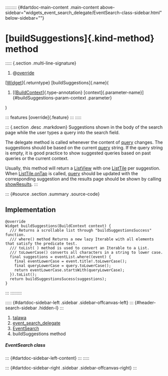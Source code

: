 ::::::::: {#dartdoc-main-content .main-content above-sidebar="widgets_event_search_delegate/EventSearch-class-sidebar.html" below-sidebar=""}
<div>

# [buildSuggestions]{.kind-method} method

</div>

::::: {.section .multi-line-signature}
<div>

1.  @[override](https://api.flutter.dev/flutter/dart-core/override-constant.html)

</div>

[[Widget](https://api.flutter.dev/flutter/widgets/Widget-class.html)]{.returntype}
[buildSuggestions]{.name}(

1.  [[[BuildContext](https://api.flutter.dev/flutter/widgets/BuildContext-class.html)]{.type-annotation}
    [context]{.parameter-name}]{#buildSuggestions-param-context
    .parameter}

)

::: features
[override]{.feature}
:::
:::::

::: {.section .desc .markdown}
Suggestions shown in the body of the search page while the user types a
query into the search field.

The delegate method is called whenever the content of
[query](https://api.flutter.dev/flutter/material/SearchDelegate/query.html)
changes. The suggestions should be based on the current
[query](https://api.flutter.dev/flutter/material/SearchDelegate/query.html)
string. If the query string is empty, it is good practice to show
suggested queries based on past queries or the current context.

Usually, this method will return a
[ListView](https://api.flutter.dev/flutter/widgets/ListView-class.html)
with one
[ListTile](https://api.flutter.dev/flutter/material/ListTile-class.html)
per suggestion. When
[ListTile.onTap](https://api.flutter.dev/flutter/material/ListTile/onTap.html)
is called,
[query](https://api.flutter.dev/flutter/material/SearchDelegate/query.html)
should be updated with the corresponding suggestion and the results page
should be shown by calling
[showResults](https://api.flutter.dev/flutter/material/SearchDelegate/showResults.html).
:::

::: {#source .section .summary .source-code}
## Implementation

``` language-dart
@override
Widget buildSuggestions(BuildContext context) {
  /// Returns a scrollable list through "buildSuggestionsSuccess" function.
  /// where() method Returns a new lazy Iterable with all elements that satisfy the predicate test.
  /// toList( ) method is used to convert an Iterable to a List.
  /// toLowerCase() converts all characters in a string to lower case.
  final suggestions = eventList.where((event) {
    final eventLowerCase = event.title!.toLowerCase();
    final queryLowerCase = query.toLowerCase();
    return eventLowerCase.startsWith(queryLowerCase);
  }).toList();
  return buildSuggestionsSucess(suggestions);
}
```
:::
:::::::::

::::: {#dartdoc-sidebar-left .sidebar .sidebar-offcanvas-left}
::: {#header-search-sidebar .hidden-l}
:::

1.  [talawa](../../index.html)
2.  [event_search_delegate](../../widgets_event_search_delegate/)
3.  [EventSearch](../../widgets_event_search_delegate/EventSearch-class.html)
4.  buildSuggestions method

##### EventSearch class

::: {#dartdoc-sidebar-left-content}
:::
:::::

::: {#dartdoc-sidebar-right .sidebar .sidebar-offcanvas-right}
:::
